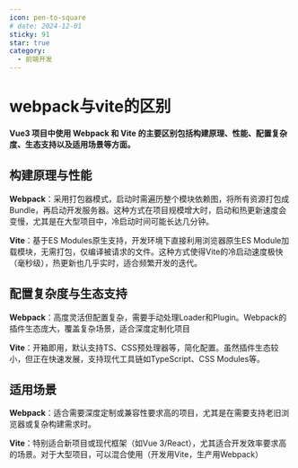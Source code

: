 ```yaml
---
icon: pen-to-square
# date: 2024-12-01
sticky: 91
star: true
category:
  - 前端开发
---
```


<!-- more -->
# webpack与vite的区别
**‌Vue3 项目中使用 Webpack 和 Vite 的主要区别包括构建原理、性能、配置复杂度、生态支持以及适用场景等方面。**

## 构建原理与性能
**‌Webpack‌**：采用打包器模式，启动时需遍历整个模块依赖图，将所有资源打包成Bundle，再启动开发服务器。这种方式在项目规模增大时，启动和热更新速度会变慢，尤其是在大型项目中，冷启动时间可能长达几分钟‌。

‌**Vite‌**：基于ES Modules原生支持，开发环境下直接利用浏览器原生ES Module加载模块，无需打包，仅编译被请求的文件。这种方式使得Vite的冷启动速度极快（毫秒级），热更新也几乎实时，适合频繁开发的迭代‌。

## 配置复杂度与生态支持
**‌Webpack‌**：高度灵活但配置复杂，需要手动处理Loader和Plugin。Webpack的插件生态庞大，覆盖复杂场景，适合深度定制化项目‌

**‌Vite‌**：开箱即用，默认支持TS、CSS预处理器等，简化配置。虽然插件生态较小，但正在快速发展，支持现代工具链如TypeScript、CSS Modules等‌。

## 适用场景
**Webpack‌**：适合需要深度定制或兼容性要求高的项目，尤其是在需要支持老旧浏览器或复杂构建需求时‌。

**‌Vite‌**：特别适合新项目或现代框架（如Vue 3/React），尤其适合开发效率要求高的场景。对于大型项目，可以混合使用（开发用Vite，生产用Webpack）‌

